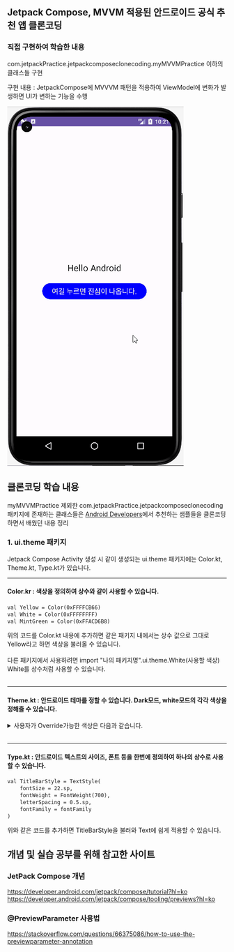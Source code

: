 ## Jetpack Compose, MVVM 적용된 안드로이드 공식 추천 앱 클론코딩

### 직접 구현하여 학습한 내용
com.jetpackPractice.jetpackcomposeclonecoding.myMVVMPractice 이하의 클래스들 구현<br>

구현 내용 : JetpackCompose에 MVVVM 패턴을 적용하여 ViewModel에 변화가 발생하면 UI가 변하는 기능을 수행

<img src="./result_image/myMVVMPractice_result.gif">


##  클론코딩 학습 내용

myMVVMPractice 제외한 com.jetpackPractice.jetpackcomposeclonecoding 패키지에 존재하는 클래스들은 
[Android Developers](https://developer.android.com)에서 추천하는 샘플들을 클론코딩하면서 배웠던 내용 정리
### 1. ui.theme 패키지
Jetpack Compose Activity 생성 시 같이 생성되는 ui.theme 패키지에는 Color.kt, Theme.kt, Type.kt가 있습니다.<br>

----

#### Color.kr : 색상을 정의하여 상수와 같이 사용할 수 있습니다.
```
val Yellow = Color(0xFFFFCB66)
val White = Color(0xFFFFFFFF)
val MintGreen = Color(0xFFACD6B8)
```
위의 코드를 Color.kt 내용에 추가하면 같은 패키지 내에서는 상수 값으로 그대로 Yellow라고 하면 색상을 불러올 수 있습니다.<br><br>
다른 패키지에서 사용하려면 import "나의 패키지명".ui.theme.White(사용할 색상) White를 상수처럼 사용할 수 있습니다.<br><br>

----

#### Theme.kt : 안드로이드 테마를 정할 수 있습니다. Dark모드, white모드의 각각 색상을 정해줄 수 있습니다.


<details>
<summary> 사용자가 Override가능한 색상은 다음과 같습니다.</summary>

```
primary : 앱의 탭, 바 등의 주요 UI 구성요소 색상을 정의합니다.

secondary : 2번째로 주요 사용되는 UI 요소 색을 정의합니다.

tertiary : 3번째로 주요 UI요소 색상을 정의합니다.

background : 배경색을 정의할 수 있습니다.

surface : 카드  또는 패널에 사용되는 색상을 정의합니다.

onPrimary : primary 배경 위의 텍스트, 아이콘 등의 색상을 정의합니다.

onSecondary : secondary 배경 위의 텍스트, 아이콘 등의 색상을 정의합니다.

onTertiary : tertiary 배경 위의 텍스트, 아이콘 등의 색상을 정의합니다.

onBackground : background 위의 텍스트, 아이콘 등의 색상을 정의합니다.

onSurface : surface 위의 텍스트, 아이콘 등의 색상을 정의합니다.
```
</details><br>

----

#### Type.kt : 안드로이드 텍스트의 사이즈, 폰트 등을 한번에 정의하여 하나의 상수로 사용할 수 있습니다.

```
val TitleBarStyle = TextStyle(
    fontSize = 22.sp,
    fontWeight = FontWeight(700),
    letterSpacing = 0.5.sp,
    fontFamily = fontFamily
)
```
위와 같은 코드를 추가하면 TitleBarStyle을 불러와 Text에 쉽게 적용할 수 있습니다.

## 개념 및 실습 공부를 위해 참고한 사이트
### JetPack Compose 개념
https://developer.android.com/jetpack/compose/tutorial?hl=ko
https://developer.android.com/jetpack/compose/tooling/previews?hl=ko

### @PreviewParameter 사용법
https://stackoverflow.com/questions/66375086/how-to-use-the-previewparameter-annotation


